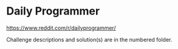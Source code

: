 # Daily Programmer

https://www.reddit.com/r/dailyprogrammer/

Challenge descriptions and solution(s) are in the numbered folder.
